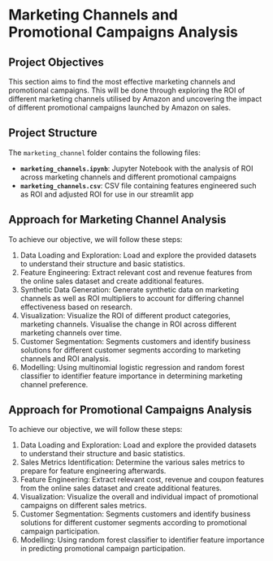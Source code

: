 # Marketing Channels and Promotional Campaigns Analysis

## Project Objectives
This section aims to find the most effective marketing channels and promotional campaigns. This will be done through exploring the ROI of different marketing channels utilised by Amazon and uncovering the impact of different promotional campaigns launched by Amazon on sales.

## Project Structure

The `marketing_channel` folder contains the following files:

- **`marketing_channels.ipynb`**: Jupyter Notebook with the analysis of ROI across marketing channels and different promotional campaigns
- **`marketing_channels.csv`**: CSV file containing features engineered such as ROI and adjusted ROI for use in our streamlit app

## Approach for Marketing Channel Analysis
To achieve our objective, we will follow these steps:
1. Data Loading and Exploration: Load and explore the provided datasets to understand their structure and basic statistics.
2. Feature Engineering: Extract relevant cost and revenue features from the online sales dataset and create additional features.
3. Synthetic Data Generation: Generate synthetic data on marketing channels as well as ROI multipliers to account for differing channel effectiveness based on research.
4. Visualization: Visualize the ROI of different product categories, marketing channels. Visualise the change in ROI across different marketing channels over time. 
5. Customer Segmentation: Segments customers and identify business solutions for different customer segments according to marketing channels and ROI analysis. 
6. Modelling: Using multinomial logistic regression and random forest classifier to identifier feature importance in determining marketing channel preference.

## Approach for Promotional Campaigns Analysis
To achieve our objective, we will follow these steps:
1. Data Loading and Exploration: Load and explore the provided datasets to understand their structure and basic statistics.
2. Sales Metrics Identification: Determine the various sales metrics to prepare for feature engineering afterwards.
3. Feature Engineering: Extract relevant cost, revenue and coupon features from the online sales dataset and create additional features.
4. Visualization: Visualize the overall and individual impact of promotional campaigns on different sales metrics.
5. Customer Segmentation: Segments customers and identify business solutions for different customer segments according to promotional campaign participation. 
6. Modelling: Using random forest classifier to identifier feature importance in predicting promotional campaign participation.



